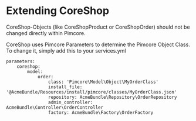 # Extending CoreShop

CoreShop-Objects (like CoreShopProduct or CoreShopOrder) should not be changed directly within Pimcore.

CoreShop uses Pimcore Parameters to determine the Pimcore Object Class. To change it, simply add this to your services.yml

```
parameters:
    coreshop:
        model:
            order:
                class: 'Pimcore\Model\Object\MyOrderClass'
                install_file: '@AcmeBundle/Resources/install/pimcore/classes/MyOrderClass.json'
                repository: AcmeBundle\Repository\OrderRepository
                admin_controller: AcmeBundle\Controller\OrderController
                factory: AcmeBundle\Factory\OrderFactory

```